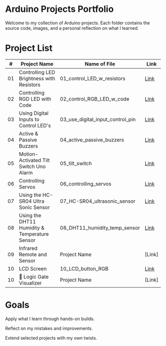 # Arduino Projects Portfolio
Welcome to my collection of Arduino projects. Each folder contains the source code, images, and a personal reflection on what I learned.

# Project List
| #  | Project Name           | Name of File                                      | Link                                |
| -- | ---------------------- | ------------------------------------------------- | ----------------------------------- |
| 01 | Controlling LED Brightness with Resistors              | 01_control_LED_w_resistors   |[Link](01_control_LED_w_resistors)|
| 02 | Controlling RGD LED with Code           | 02_control_RGB_LED_w_code  | [Link](02_control_RGB_LED_w_code)   |
| 03 | Using Digital Inputs to Control LED's    | 03_use_digital_input_control_pin   | [Link](03_use_digital_input_control_pin) |
| 04 | Active & Passive Buzzers |   04_active_passive_buzzers    | [Link](04_active_passive_buzzers)|
| 05 | Motion-Activated Tilt Switch Uno Alarm   | 05_tilt_switch |[Link](05_tilt_switch)  |
| 06 | Controlling Servos  | 06_controlling_servos |[Link](06_controlling_servos)  |
| 07 | Using the HC-SR04 Ultra Sonic Sensor   | 07_HC-SR04_ultrasonic_sensor | [Link](07_HC-SR04_ultrasonic_sensor) |
| 08 | Using the DHT11 Humidity & Temperature Sensor | 08_DHT11_humidity_temp_sensor   | [Link](08_DHT11_humidity_temp_sensor)|
| 09 | Infrared Remote and Sensor  | Project Name |[Link] |
| 10 | LCD Screen | 10_LCD_button_RGB |[Link](10_LCD_screen/LCD_button_RGB) |
| 10 |  🌟 Logic Gate Visualizer | Project Name |[Link] |

# Goals
Apply what I learn through hands-on builds.

Reflect on my mistakes and improvements.

Extend selected projects with my own twists.
